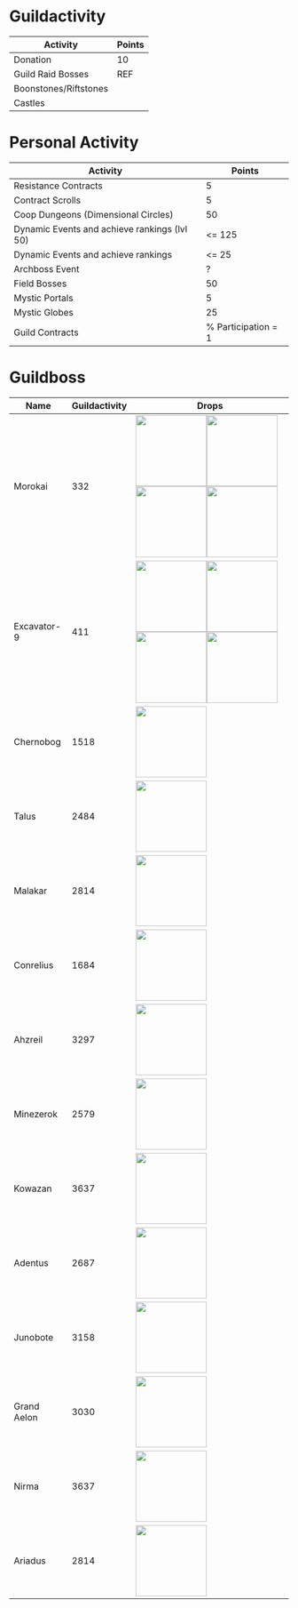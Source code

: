 # Guildactivity

| Activity | Points |
| --- | --- |
| Donation | 10 |
| Guild Raid Bosses | REF |
| Boonstones/Riftstones | |
| Castles | |

# Personal Activity


| Activity | Points |
| --- | --- |
| Resistance Contracts | 5 |
| Contract Scrolls| 5 |
| Coop Dungeons (Dimensional Circles) | 50 |
| Dynamic Events and achieve rankings (lvl 50) | <= 125 |
| Dynamic Events and achieve rankings | <= 25 |
| Archboss Event | ? |
| Field Bosses | 50 |
| Mystic Portals | 5 |
| Mystic Globes | 25 |
| Guild Contracts | % Participation = 1 |

# Guildboss

| Name | Guildactivity | Drops
| --- | --- | --- |
| Morokai | 332 | <img height=128 src=./Item_128/Equip/Weapon/IT_P_Sword2h_00027.png><img height=128 src=./Item_128/Equip/Armor/P_Set_FA_M_GL_00005B.png><img height=128 src=./Item_128/Equip/Acc/IT_P_Necklace_00015.png><img height=128 src=./MagicDoll/List/l_Magicdoll_Elder_Lv3.png>
| Excavator-9 | 411 | <img height=128 src=./Item_128/Equip/Weapon/IT_P_Wand_00012.png><img height=128 src=./Item_128/Equip/Armor/P_Set_FA_M_GL_00005B.png><img height=128 src=./Item_128/Equip/Acc/IT_P_Necklace_00015.png><img height=128 src=./MagicDoll/List/l_Magicdoll_Elder_Lv3.png>
| Chernobog | 1518 | <img height=128 src=./Item_128/Equip/Weapon/IT_P_Sword_00033.png>
| Talus | 2484 | <img height=128 src=./Item_128/Equip/Weapon/IT_P_Staff_00032.png>
| Malakar | 2814 | <img height=128 src=./Item_128/Equip/Weapon/IT_P_Crossbow_00034.png>
| Conrelius | 1684 | <img height=128 src=./Item_128/Equip/Weapon/IT_P_Sword_00008A.png>
| Ahzreil | 3297 | <img height=128 src=./Item_128/Equip/Weapon/IT_P_Sword_00026.png>
| Minezerok | 2579 | <img height=128 src=./Item_128/Equip/Weapon/IT_P_Dagger_00039.png>
| Kowazan | 3637 | <img height=128 src=./Item_128/Equip/Weapon/IT_P_Dagger_00037.png>
| Adentus | 2687 | <img height=128 src=./Item_128/Equip/Weapon/IT_P_Sword2h_00028.png>
| Junobote | 3158 | <img height=128 src=./Item_128/Equip/Weapon/IT_P_Sword2h_00039.png>
| Grand Aelon | 3030 | <img height=128 src=./Item_128/Equip/Weapon/IT_P_Bow_00034.png>
| Nirma | 3637 | <img height=128 src=./Item_128/Equip/Weapon/IT_P_Sword_00035.png>
| Ariadus | 2814 | <img height=128 src=./Item_128/Equip/Weapon/IT_P_Staff_00033.png>